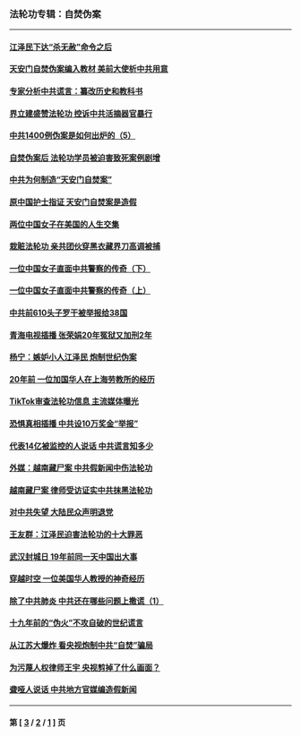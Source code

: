 ### 法轮功专辑：自焚伪案
---
#### [江泽民下达“杀无赦”命令之后](../../pages/nf5562/n13878084.md?03260430) 
#### [天安门自焚伪案编入教材 美前大使析中共用意](../../pages/nf5562/n13791932.md?03260430) 
#### [专家分析中共谎言：纂改历史和教科书](../../pages/nf5562/n13781542.md?03260430) 
#### [界立建盛赞法轮功 控诉中共活摘器官暴行](../../pages/nf5562/n13781971.md?03260430) 
#### [中共1400例伪案是如何出炉的（5）](../../pages/nf5562/n13226831.md?03260430) 
#### [自焚伪案后 法轮功学员被迫害致死案例剧增](../../pages/nf5562/n13190600.md?03260430) 
#### [中共为何制造“天安门自焚案”](../../pages/nf5562/n13183270.md?03260430) 
#### [原中国护士指证 天安门自焚案是造假](../../pages/nf5562/n13172289.md?03260430) 
#### [两位中国女子在美国的人生交集](../../pages/nf5562/n13156138.md?03260430) 
#### [栽赃法轮功 亲共团伙穿黑衣藏界刀高调被捕](../../pages/nf5562/n13073780.md?03260430) 
#### [一位中国女子直面中共警察的传奇（下）](../../pages/nf5562/n12989706.md?03260430) 
#### [一位中国女子直面中共警察的传奇（上）](../../pages/nf5562/n12985072.md?03260430) 
#### [中共前610头子罗干被举报给38国](../../pages/nf5562/n12975419.md?03260430) 
#### [青海电视插播 张荣娟20年冤狱又加刑2年](../../pages/nf5562/n12738166.md?03260430) 
#### [杨宁：嫉妒小人江泽民 炮制世纪伪案](../../pages/nf5562/n12724108.md?03260430) 
#### [20年前 一位加国华人在上海劳教所的经历](../../pages/nf5562/n12707932.md?03260430) 
#### [TikTok审查法轮功信息 主流媒体曝光](../../pages/nf5562/n12362336.md?03260430) 
#### [恐惧真相插播 中共设10万奖金“举报”](../../pages/nf5562/n12306396.md?03260430) 
#### [代表14亿被监控的人说话 中共谎言知多少](../../pages/nf5562/n12297484.md?03260430) 
#### [外媒：越南藏尸案 中共假新闻中伤法轮功](../../pages/nf5562/n12264411.md?03260430) 
#### [越南藏尸案 律师受访证实中共抹黑法轮功](../../pages/nf5562/n12261878.md?03260430) 
#### [对中共失望 大陆民众声明退党](../../pages/nf5562/n12187315.md?03260430) 
#### [王友群：江泽民迫害法轮功的十大罪恶](../../pages/nf5562/n12169074.md?03260430) 
#### [武汉封城日 19年前同一天中国出大事](../../pages/nf5562/n12150901.md?03260430) 
#### [穿越时空  一位美国华人教授的神奇经历](../../pages/nf5562/n12097460.md?03260430) 
#### [除了中共肺炎 中共还在哪些问题上撒谎（1）](../../pages/nf5562/n11955770.md?03260430) 
#### [十九年前的“伪火”不攻自破的世纪谎言](../../pages/nf5562/n11813238.md?03260430) 
#### [从江苏大爆炸 看央视炮制中共“自焚”骗局](../../pages/nf5562/n11140275.md?03260430) 
#### [为污蔑人权律师王宇 央视剪掉了什么画面？](../../pages/nf5562/n11130142.md?03260430) 
#### [聋哑人说话 中共地方官媒编造假新闻](../../pages/nf5562/n11006067.md?03260430) 

---
#### 第 [ [3](./3.md?03260430) / [2](./2.md?03260430) / [1](./1.md?03260430) ] 页
